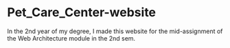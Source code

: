# Pet_Care_Center-website
In the 2nd year of my degree, I made this website for the mid-assignment of the Web Architecture module in the 2nd sem.
